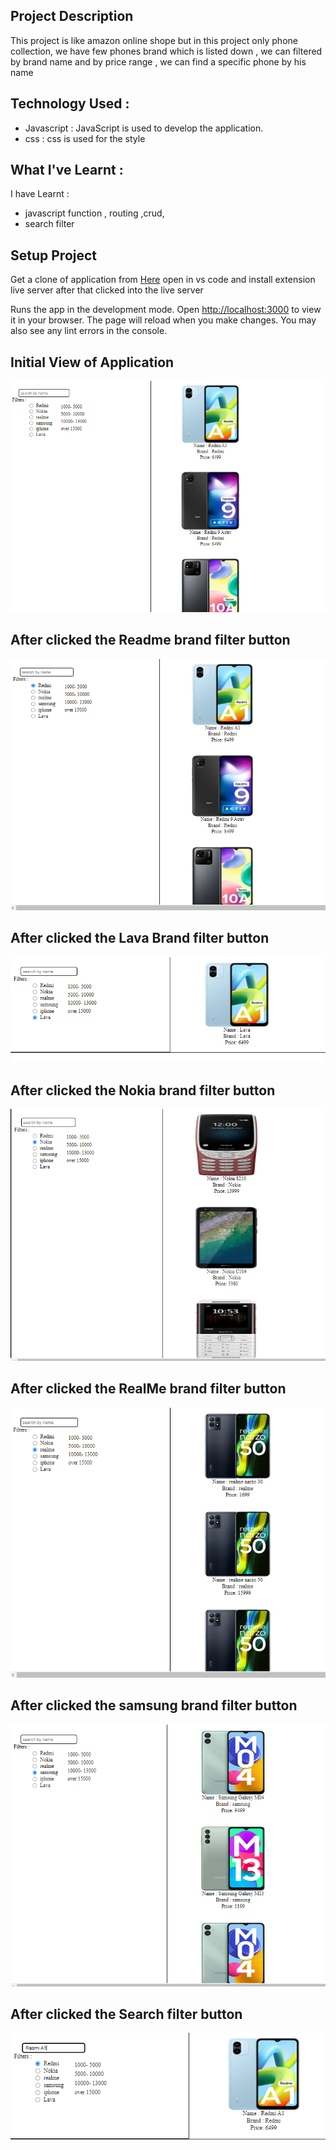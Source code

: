 ## Project Description

This project is like amazon online shope but in this project only phone collection, we have few phones brand which is listed down , we can filtered by brand name and by price range , we can find a specific phone by his name

## Technology Used :

- Javascript : JavaScript is used to develop the application.
- css : css is used for the style


## What I've Learnt :

I have Learnt :
- javascript function , routing ,crud, 
- search filter


## Setup Project

Get a clone of application from [Here](https://github.com/sachinrao-dev/Book-Management)
open in vs code and install extension live server after that clicked into the live server

Runs the app in the development mode. Open [http://localhost:3000](http://localhost:3000) to view it in your browser.
The page will reload when you make changes. You may also see any lint errors in the console.


## Initial View of Application
![Dashboard](assets/Dashboard.png)

## After clicked the Readme brand filter button 
![Read me filter](assets/redme.png)

## After clicked the Lava Brand filter button 
![Lava filter](assets/lava.png)

## After clicked the Nokia brand filter button 
![Nokia filter](assets/nokia.png)

## After clicked the RealMe brand  filter button 
![RealME filter](assets/realme.png)

## After clicked the samsung brand filter button 
![Samsung filter](assets/samsung.png)

## After clicked the Search filter button 
![Search filter](assets/searchfilter.png)